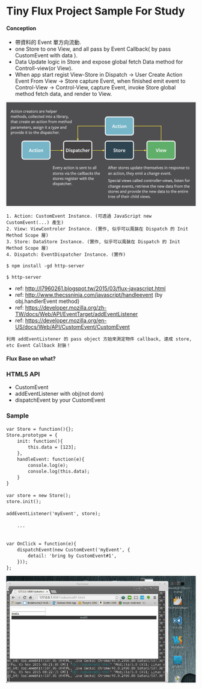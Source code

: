 # Tiny Flux Project Sample For Study

#### Conception

- 帶資料的 Event 單方向流動.
- one Store to one View, and all pass by Event Callback( by pass CustomEvent with data ).
- Data Update logic in Store and expose global fetch Data method for Controll-view(or View).
- When app start regist View-Store in Dispatch -> User Create Action Event From View -> Store capture Event, when finished emit event to Control-View -> Control-View, capture Event, invoke Store global method fetch data, and render to View.


![Alt text](https://raw.githubusercontent.com/scott1028/fluxPatternProject/master/diagram.png "Flow View")

~~~
1. Action: CustomEvent Instance. (可透過 JavaScript new CustomEvent(...) 產生)
2. View: ViewControler Instance. (實作, 似乎可以風裝在 Dispatch 的 Init Method Scope 層)
3. Store: DataStore Instance. (實作, 似乎可以風裝在 Dispatch 的 Init Method Scope 層)
4. Dispatch: EventDispatcher Instance. (實作)
~~~

~~~
$ npm install -gd http-server
~~~

~~~
$ http-server
~~~

- ref: http://l7960261.blogspot.tw/2015/03/flux-javascript.html
- ref: http://www.thecssninja.com/javascript/handleevent	(by obj.handlerEvent method)
- ref: https://developer.mozilla.org/zh-TW/docs/Web/API/EventTarget/addEventListener
- ref: https://developer.mozilla.org/en-US/docs/Web/API/CustomEvent/CustomEvent

~~~
利用 addEventListener 的 pass object 方始來測定物件 callback, 達成 store, etc Event Callback 封裝！
~~~

#### Flux Base on what?

### HTML5 API

- CustomEvent
- addEventListener with obj(not dom)
- dispatchEvent by your CustomEvent

### Sample

~~~
var Store = function(){};
Store.prototype = {
    init: function(){
        this.data = [123];
    },
    handleEvent: function(e){
        console.log(e);
        console.log(this.data);
    }
}

var store = new Store();
store.init();

addEventListener('myEvent', store);

	...


var OnClick = function(e){
    dispatchEvent(new CustomEvent('myEvent', {
        detail: 'bring by CustomEvent#1',
    }));
};
~~~

![Alt text](https://raw.githubusercontent.com/scott1028/fluxPatternProject/master/advance01.html.gif "advance01.html")
